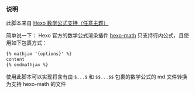 ### 说明
此脚本来自 [Hexo 数学公式支持（任意主题）](http://blog.xandery.top/archives/78cbabaa.html)

简单说一下：
Hexo 官方的数学公式渲染插件 [hexo-math](https://github.com/hexojs/hexo-math) 只支持行内公式，且使用如下包裹方式：
```markdown
{% mathjax '{options}' %}
content
{% endmathjax %}
```
使用此脚本可以实现将含有由 `$...$` 和 `$$...$$` 包裹的数学公式的 md 文件转换为支持 hexo-math 的文件